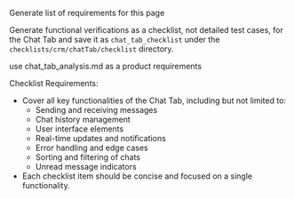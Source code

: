 Generate list of requirements for this page

Generate functional verifications as a checklist, not detailed test cases, for the Chat Tab
and save it as `chat_tab_checklist` under the `checklists/crm/chatTab/checklist` directory.

use chat_tab_analysis.md as a product requirements

Checklist Requirements:

- Cover all key functionalities of the Chat Tab, including but not limited to:
  - Sending and receiving messages
  - Chat history management
  - User interface elements
  - Real-time updates and notifications
  - Error handling and edge cases
  - Sorting and filtering of chats
  - Unread message indicators
- Each checklist item should be concise and focused on a single functionality.
